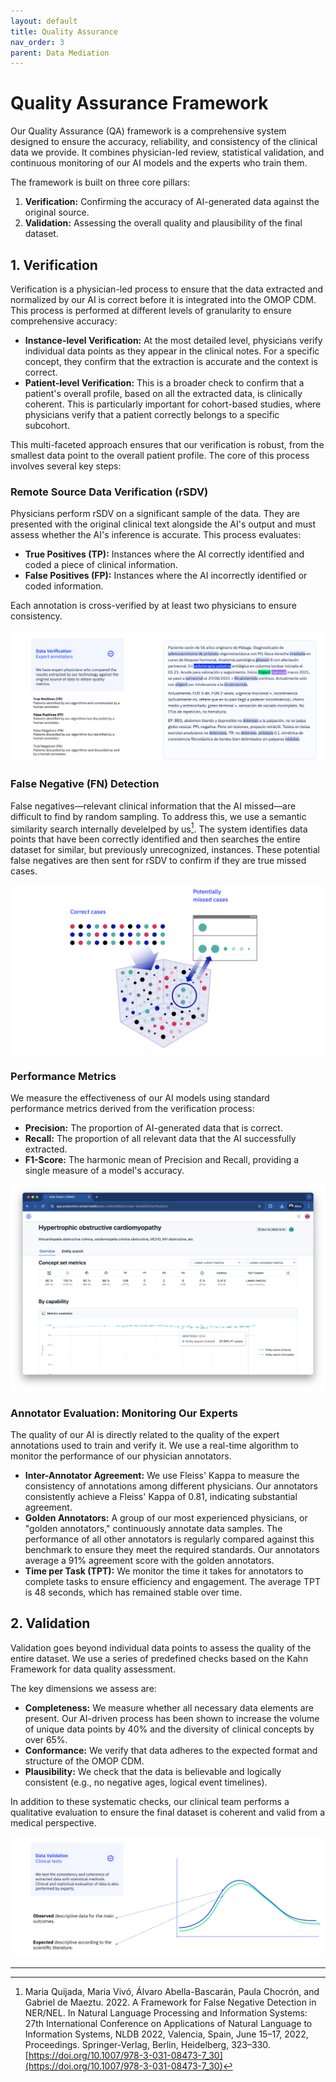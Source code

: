 ```yaml
---
layout: default
title: Quality Assurance
nav_order: 3
parent: Data Mediation
---
```


# Quality Assurance Framework

Our Quality Assurance (QA) framework is a comprehensive system designed to ensure the accuracy, reliability, and consistency of the clinical data we provide. It combines physician-led review, statistical validation, and continuous monitoring of our AI models and the experts who train them.

The framework is built on three core pillars:

1.  **Verification:** Confirming the accuracy of AI-generated data against the original source.
2.  **Validation:** Assessing the overall quality and plausibility of the final dataset.

## 1. Verification

Verification is a physician-led process to ensure that the data extracted and normalized by our AI is correct before it is integrated into the OMOP CDM. This process is performed at different levels of granularity to ensure comprehensive accuracy:

*   **Instance-level Verification:** At the most detailed level, physicians verify individual data points as they appear in the clinical notes. For a specific concept, they confirm that the extraction is accurate and the context is correct.
*   **Patient-level Verification:** This is a broader check to confirm that a patient's overall profile, based on all the extracted data, is clinically coherent. This is particularly important for cohort-based studies, where physicians verify that a patient correctly belongs to a specific subcohort.

This multi-faceted approach ensures that our verification is robust, from the smallest data point to the overall patient profile. The core of this process involves several key steps:

### Remote Source Data Verification (rSDV)

Physicians perform rSDV on a significant sample of the data. They are presented with the original clinical text alongside the AI's output and must assess whether the AI's inference is accurate. This process evaluates:

*   **True Positives (TP):** Instances where the AI correctly identified and coded a piece of clinical information.
*   **False Positives (FP):** Instances where the AI incorrectly identified or coded information.

Each annotation is cross-verified by at least two physicians to ensure consistency.

![Remote Source Data Verification (rSDV)](/assets/images/rsdv.png)

### False Negative (FN) Detection

False negatives—relevant clinical information that the AI missed—are difficult to find by random sampling. To address this, we use a semantic similarity search internally develelped by us[^1]. The system identifies data points that have been correctly identified and then searches the entire dataset for similar, but previously unrecognized, instances. These potential false negatives are then sent for rSDV to confirm if they are true missed cases.

![Remote Source Data Verification (rSDV)](/assets/images/fn.png)

### Performance Metrics

We measure the effectiveness of our AI models using standard performance metrics derived from the verification process:

*   **Precision:** The proportion of AI-generated data that is correct.
*   **Recall:** The proportion of all relevant data that the AI successfully extracted.
*   **F1-Score:** The harmonic mean of Precision and Recall, providing a single measure of a model's accuracy.

![Verification metrics](/assets/images/verification.png)

### Annotator Evaluation: Monitoring Our Experts

The quality of our AI is directly related to the quality of the expert annotations used to train and verify it. We use a real-time algorithm to monitor the performance of our physician annotators.

*   **Inter-Annotator Agreement:** We use Fleiss' Kappa to measure the consistency of annotations among different physicians. Our annotators consistently achieve a Fleiss' Kappa of 0.81, indicating substantial agreement.
*   **Golden Annotators:** A group of our most experienced physicians, or "golden annotators," continuously annotate data samples. The performance of all other annotators is regularly compared against this benchmark to ensure they meet the required standards. Our annotators average a 91% agreement score with the golden annotators.
*   **Time per Task (TPT):** We monitor the time it takes for annotators to complete tasks to ensure efficiency and engagement. The average TPT is 48 seconds, which has remained stable over time.

## 2. Validation

Validation goes beyond individual data points to assess the quality of the entire dataset. We use a series of predefined checks based on the Kahn Framework for data quality assessment.

The key dimensions we assess are:

*   **Completeness:** We measure whether all necessary data elements are present. Our AI-driven process has been shown to increase the volume of unique data points by 40% and the diversity of clinical concepts by over 65%.
*   **Conformance:** We verify that data adheres to the expected format and structure of the OMOP CDM.
*   **Plausibility:** We check that the data is believable and logically consistent (e.g., no negative ages, logical event timelines).

In addition to these systematic checks, our clinical team performs a qualitative evaluation to ensure the final dataset is coherent and valid from a medical perspective.

![Validation](/assets/images/validation.png)

---

[^1]: Maria Quijada, Maria Vivó, Álvaro Abella-Bascarán, Paula Chocrón, and Gabriel de Maeztu. 2022. A Framework for False Negative Detection in NER/NEL. In Natural Language Processing and Information Systems: 27th International Conference on Applications of Natural Language to Information Systems, NLDB 2022, Valencia, Spain, June 15–17, 2022, Proceedings. Springer-Verlag, Berlin, Heidelberg, 323–330. [https://doi.org/10.1007/978-3-031-08473-7_30](https://doi.org/10.1007/978-3-031-08473-7_30)
